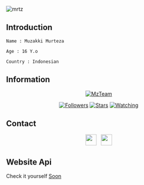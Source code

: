 ![mrtz](https://user-images.githubusercontent.com/73004977/121497063-41a65880-ca05-11eb-8160-1e6ff38720ce.jpg)


</p>

## Introduction
```Name : Muzakki Murteza```

```Age : 16 Y.o```

```Country : Indonesian```

## Information
<p align="center">
<a href="#"><img title="MzTeam" src="https://img.shields.io/badge/Murteza-blue?colorA=%23ff0000&colorB=%23017e40&style=for-the-badge"></a>
</p>
<p align="center">
<a href="https://github.com/Murteza/followers"><img title="Followers" src="https://img.shields.io/github/followers/Murteza?color=red&style=flat-square"></a>
<a href="https://github.com/Murteza/api-murteza/stargazers/"><img title="Stars" src="https://img.shields.io/github/stars/Murteza/api-murteza?color=blue&style=flat-square"></a>
<a href="https://github.com/Murteza/api-murteza/watchers"><img title="Watching" src="https://img.shields.io/github/watchers/Murteza/api-murteza?label=Watchers&color=blue&style=flat-square"></a>

</p>

## Contact
<p align='center'>
   <a href="https://wa.me/6287739874268"><img height="30" src="https://th.bing.com/th/id/OIP.Go2CQNhF_49tkKcpEl_sHQHaHZ?rs=1&pid=ImgDetMain"></a>&nbsp;&nbsp;
   <a href="https://instagram.com/murtzzaa_"><img height="30" src="https://images.app.goo.gl/2BR9qdupyD7uUBu27"></a> 

## Website Api
Check it yourself [Soon](https://api-murteza.herokuapp.com)

